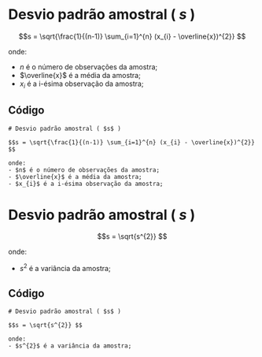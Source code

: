 # Desvio padrão amostral ( $s$ )

$$s = \sqrt{\frac{1}{(n-1)} \sum_{i=1}^{n} (x_{i} - \overline{x})^{2}} $$

onde:
- $n$ é o número de observações da amostra;
- $\overline{x}$ é a média da amostra;
- $x_{i}$ é a i-ésima observação da amostra;

## Código
```
# Desvio padrão amostral ( $s$ )

$$s = \sqrt{\frac{1}{(n-1)} \sum_{i=1}^{n} (x_{i} - \overline{x})^{2}} $$

onde:
- $n$ é o número de observações da amostra;
- $\overline{x}$ é a média da amostra;
- $x_{i}$ é a i-ésima observação da amostra;
```

# Desvio padrão amostral ( $s$ )

$$s = \sqrt{s^{2}} $$

onde:
- $s^{2}$ é a variância da amostra;

## Código

```
# Desvio padrão amostral ( $s$ )

$$s = \sqrt{s^{2}} $$

onde:
- $s^{2}$ é a variância da amostra;
```